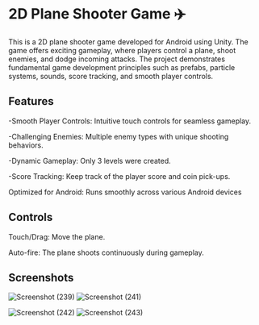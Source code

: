 # 2D Plane Shooter Game ✈️

This is a 2D plane shooter game developed for Android using Unity. The game offers exciting gameplay, where players control a plane, shoot enemies, and dodge incoming attacks. The project demonstrates fundamental game development principles such as prefabs, particle systems, sounds, score tracking, and smooth player controls.


## Features

-Smooth Player Controls: Intuitive touch controls for seamless gameplay.

-Challenging Enemies: Multiple enemy types with unique shooting behaviors.

-Dynamic Gameplay: Only 3 levels were created.

-Score Tracking: Keep track of the player score and coin pick-ups.

Optimized for Android: Runs smoothly across various Android devices


## Controls

Touch/Drag: Move the plane.

Auto-fire: The plane shoots continuously during gameplay.


## Screenshots

![Screenshot (239)](https://github.com/user-attachments/assets/77796ceb-f679-4518-a36a-abf41311ace9)
![Screenshot (241)](https://github.com/user-attachments/assets/3bc6b8e0-9350-4773-86a4-3ca414218e1d)

![Screenshot (242)](https://github.com/user-attachments/assets/297ad34f-1179-4ff8-871a-f861e13b9274)
![Screenshot (243)](https://github.com/user-attachments/assets/efb73201-a6fe-4571-9e63-6ed4bc5d7e3a)

